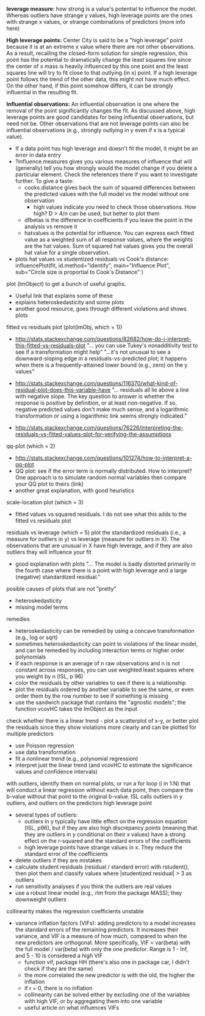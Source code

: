 **leverage measure**: how strong is a value's potential to influence the model. Whereas outliers have strange y values, high leverage points are the ones with strange x values, or strange combinations of predictors (more info here)

**High leverage points:**
Center City is said to be a "high leverage" point because it is at an extreme x value where there are not other observations. As a result, recalling the closed-form solution for simple regression, this point has the potential to dramatically change the least squares line since the center of x mass is heavily influenced by this one point and the least squares line will try to fit close to that outlying (in x) point. If a high leverage point follows the trend of the other data, this might not have much effect. On the other hand, if this point somehow differs, it can be strongly influential in the resulting fit.

**Influential observations:**
An influential observation is one where the removal of the point significantly changes the fit. As discussed above, high leverage points are good candidates for being influential observations, but need not be. Other observations that are not leverage points can also be influential observations (e.g., strongly outlying in y even if x is a typical value).

- If a data point has high leverage and doesn't fit the model, it might be an error in data entry
- ?influence.measures gives you various measures of influence that will (generally) tell you how strongly would the model change if you delete a particular element. Check the references there if you want to investigate further. To give a taste:
    - cooks.distance gives back the sum of squared differences between the predicted values with the full model vs the model without one observation
        - high values indicate you need to check those observations. How high? D > 4/n can be used, but better to plot them
    - dfbetas is the difference in coefficients if you leave the point in the analysis vs remove it
    - hatvalues is the potential for influence. You can express each fitted value as a weighted sum of all response values, where the weights are the hat values. Sum of squared hat values gives you the overall hat value for a single observation.
- plots hat values vs studentized residuals vs Cook's distance: influencePlot(fit, id.method="identify", main="Influence Plot", sub="Circle size is proportial to Cook's Distance" )




plot (lmObject) to get a bunch of useful graphs.

- Useful link that explains some of these
- explains heteroskedasticity and some plots
- another good resource, goes through different violations and shows plots

fitted vs residuals plot (plot(lmObj, which = 1))

- http://stats.stackexchange.com/questions/82682/how-do-i-interpret-this-fitted-vs-residuals-plot
"... you can use Tukey's nonadditivity test to see if a transformation might help"
"...it's not unusual to see a downward-sloping edge in a residuals-vs-predicted plot; it happens when there is a frequently-attained lower bound (e.g., zero) on the y values"

- http://stats.stackexchange.com/questions/116370/what-kind-of-residual-plot-does-this-variable-have
"... residuals all lie above a line with negative slope. The key question to answer is whether the response is positive by definition, or at least non-negative. If so, negative predicted values don't make much sense, and a logarithmic transformation or using a logarithmic link seems strongly indicated."

- http://stats.stackexchange.com/questions/76226/interpreting-the-residuals-vs-fitted-values-plot-for-verifying-the-assumptions

qq-plot (which = 2)

- http://stats.stackexchange.com/questions/101274/how-to-interpret-a-qq-plot
- QQ plot: see if the error term is normally distributed. How to interpret? One approach is to simulate random normal variables then compare your QQ plot to theirs (link)
- another great explanation, with good heuristics

scale-location plot (which = 3)

- fitted values vs squared residuals. I do not see what this adds to the fitted vs residuals plot

residuals vs leverage (which = 5)
plot the standardized residuals (i.e., a measure for outliers in y) vs leverage (measure for outliers in X). The observations that are unusual in X have high leverage, and if they are also outliers they will influence your fit

- good explanation with plots
"... The model is badly distorted primarily in the fourth case where there is a point with high leverage and a large (negative) standardized residual."

posible causes of plots that are not "pretty"

- heteroskedasticity
- missing model terms

remedies

- heteroskedasticity can be remedied by using a concave transformation (e.g., log or sqrt)
- sometimes heteroskedasticity can point to violations of the linear model, and can be remedied by including interaction terms or higher order polynomials
- if each response is an average of n raw observations and n is not constant across responses, you can use weighted least squares where you weight by n (ISL, p 96)
- color the residuals by other variables to see if there is a relationship
- plot the residuals ordered by another variable to see the same, or even order them by the row number to see if something is missing
- use the sandwich package that contains the "agnostic models"; the function vcovHC takes the lmObject as the input

check whether there is a linear trend - plot a scatterplot of x-y, or better plot the residuals since they show violations more clearly and can be plotted for multiple predictors

- use Poisson regression
- use data transformation
- fit a nonlinear trend (e.g., polynomial regression)
- interpret just the linear trend (and vcovHC to estimate the significance values and confidence intervals)

with outliers, identify them on normal plots, or run a for loop (i in 1:N) that will conduct a linear regression without each data point, then compare the b-value without that point to the original b-value. ISL calls outliers in y outliers, and outliers on the predictors high leverage point

- several types of outliers:
    - outliers in y typically have little effect on the regression equation (ISL, p96), but if they are also high discrepancy points (meaning that they are outliers in y conditional on their x values) have a strong effect on the r-squared and the standard errors of the coefficients
    - high leverage points have strange values in x. They reduce the standard error of the coefficients
- delete outliers if they are mistakes
- calculate student residuals (residual / standard error) with rstudent(), then plot them and classify values where |studentized residual| > 3 as outliers
- run sensitivity analyses if you think the outliers are real values
- use a robust linear model (e.g., rlm from the package MASS); they downweight outliers

collinearity makes the regression coefficients unstable

- variance inflation factors (VIFs): adding predictors to a model increases the standard errors of the remaining predictors. It increases their variance, and VIF is a measure of how much, compared to when the new predictors are orthogonal. More specifically, VIF = var(beta) with the full model / var(beta) with only the one predictor. Range is 1 - Inf, and 5 - 10 is considered a high VIF
    - function vif, package HH (there's also one in package car, I didn't check if they are the same)
    - the more correlated the new predictor is with the old, the higher the inflation
    - if r = 0, there is no inflation
    - collinearity can be solved either by excluding one of the variables with high VIF, or by aggregating them into one variable
    - useful article on what influences VIFs